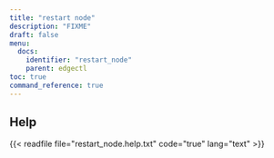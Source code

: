 ```yaml
---
title: "restart node"
description: "FIXME"
draft: false
menu:
  docs:
    identifier: "restart_node"
    parent: edgectl
toc: true
command_reference: true
---
```


## Help

{{< readfile file="restart_node.help.txt" code="true" lang="text" >}}
